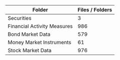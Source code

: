 | Folder                      |   Files / Folders |
|-----------------------------|-------------------|
| Securities                  |                 3 |
| Financial Activity Measures |               986 |
| Bond Market Data            |               579 |
| Money Market Instruments    |                61 |
| Stock Market Data           |               976 |